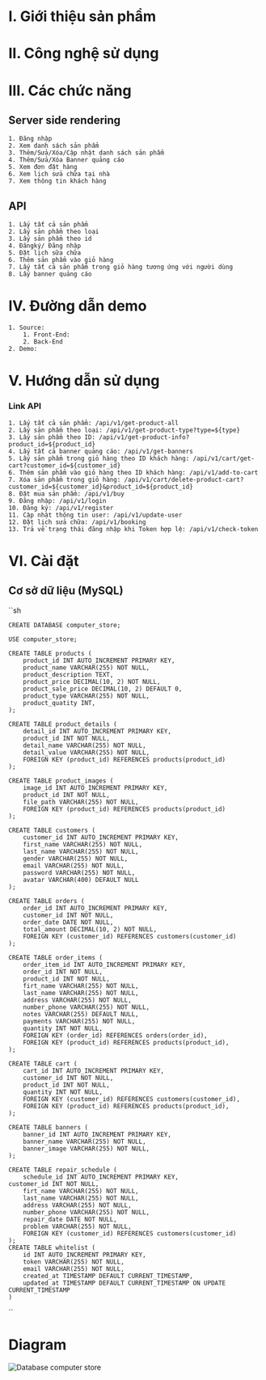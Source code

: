 # I. Giới thiệu sản phẩm

# II. Công nghệ sử dụng

# III. Các chức năng
## Server side rendering
    1. Đăng nhập 
    2. Xem danh sách sản phẩm
    3. Thêm/Sửa/Xóa/Cập nhật danh sách sản phẩm
    4. Thêm/Sửa/Xóa Banner quảng cáo
    5. Xem đơn đặt hàng
    6. Xem lịch sửa chữa tại nhà
    7. Xem thông tin khách hàng
## API
    1. Lấy tất cả sản phẩm
    2. Lấy sản phẩm theo loại
    3. Lấy sản phẩm theo id
    4. Đăngký/ Đăng nhập
    5. Đặt lịch sữa chữa
    6. Thêm sản phẩm vào giỏ hàng
    7. Lấy tất cả sản phẩm trong giỏ hàng tương ứng với người dùng
    8. Lấy banner quảng cáo

# IV. Đường dẫn demo
    1. Source:
        1. Front-End: 
        2. Back-End
    2. Demo: 

# V. Hướng dẫn sử dụng
### Link API
    1. Lấy tất cả sản phẩm: /api/v1/get-product-all
    2. Lấy sản phẩm theo loại: /api/v1/get-product-type?type=${type}
    3. Lấy sản phẩm theo ID: /api/v1/get-product-info?product_id=${product_id}
    4. Lấy tất cả banner quảng cáo: /api/v1/get-banners
    5. Lấy sản phẩm trong giỏ hàng theo ID khách hàng: /api/v1/cart/get-cart?customer_id=${customer_id}
    6. Thêm sản phẩm vào giỏ hàng theo ID khách hàng: /api/v1/add-to-cart
    7. Xóa sản phẩm trong giỏ hàng: /api/v1/cart/delete-product-cart?customer_id=${customer_id}&product_id=${product_id}
    8. Đặt mua sản phẩm: /api/v1/buy
    9. Đăng nhập: /api/v1/login
    10. Đăng ký: /api/v1/register
    11. Cập nhật thông tin user: /api/v1/update-user
    12. Đặt lịch sửa chữa: /api/v1/booking
    13. Trả về trạng thái đăng nhập khi Token hợp lệ: /api/v1/check-token

# VI. Cài đặt

## **Cơ sở dữ liệu (MySQL)**

``sh

    CREATE DATABASE computer_store;

    USE computer_store;

    CREATE TABLE products (
        product_id INT AUTO_INCREMENT PRIMARY KEY,
        product_name VARCHAR(255) NOT NULL,
        product_description TEXT,
        product_price DECIMAL(10, 2) NOT NULL,
        product_sale_price DECIMAL(10, 2) DEFAULT 0,
        product_type VARCHAR(255) NOT NULL,
        product_quatity INT,
    );

    CREATE TABLE product_details (
        detail_id INT AUTO_INCREMENT PRIMARY KEY,
        product_id INT NOT NULL,
        detail_name VARCHAR(255) NOT NULL,
        detail_value VARCHAR(255) NOT NULL,
        FOREIGN KEY (product_id) REFERENCES products(product_id)
    );

    CREATE TABLE product_images (
        image_id INT AUTO_INCREMENT PRIMARY KEY,
        product_id INT NOT NULL,
        file_path VARCHAR(255) NOT NULL,
        FOREIGN KEY (product_id) REFERENCES products(product_id)
    );

    CREATE TABLE customers (
        customer_id INT AUTO_INCREMENT PRIMARY KEY,
        first_name VARCHAR(255) NOT NULL,
        last_name VARCHAR(255) NOT NULL,
        gender VARCHAR(255) NOT NULL,
        email VARCHAR(255) NOT NULL,
        password VARCHAR(255) NOT NULL,
        avatar VARCHAR(400) DEFAULT NULL
    );

    CREATE TABLE orders (
        order_id INT AUTO_INCREMENT PRIMARY KEY,
        customer_id INT NOT NULL,
        order_date DATE NOT NULL,
        total_amount DECIMAL(10, 2) NOT NULL,
        FOREIGN KEY (customer_id) REFERENCES customers(customer_id)
    );

    CREATE TABLE order_items (
        order_item_id INT AUTO_INCREMENT PRIMARY KEY,
        order_id INT NOT NULL,
        product_id INT NOT NULL,
        firt_name VARCHAR(255) NOT NULL,
        last_name VARCHAR(255) NOT NULL,
        address VARCHAR(255) NOT NULL,
        number_phone VARCHAR(255) NOT NULL,
        notes VARCHAR(255) DEFAULT NULL,
        payments VARCHAR(255) NOT NULL,
        quantity INT NOT NULL,
        FOREIGN KEY (order_id) REFERENCES orders(order_id),
        FOREIGN KEY (product_id) REFERENCES products(product_id),
    );

    CREATE TABLE cart (
        cart_id INT AUTO_INCREMENT PRIMARY KEY,
        customer_id INT NOT NULL,
        product_id INT NOT NULL,
        quantity INT NOT NULL,
        FOREIGN KEY (customer_id) REFERENCES customers(customer_id),
        FOREIGN KEY (product_id) REFERENCES products(product_id),
    );

    CREATE TABLE banners (
        banner_id INT AUTO_INCREMENT PRIMARY KEY,
        banner_name VARCHAR(255) NOT NULL,
        banner_image VARCHAR(255) NOT NULL,
    );

    CREATE TABLE repair_schedule (
        schedule_id INT AUTO_INCREMENT PRIMARY KEY,
    customer_id INT NOT NULL,
        firt_name VARCHAR(255) NOT NULL,
        last_name VARCHAR(255) NOT NULL,
        address VARCHAR(255) NOT NULL,
        number_phone VARCHAR(255) NOT NULL,
        repair_date DATE NOT NULL,
        problem VARCHAR(255) NOT NULL,
        FOREIGN KEY (customer_id) REFERENCES customers(customer_id)
    );
    CREATE TABLE whitelist (
        id INT AUTO_INCREMENT PRIMARY KEY,
        token VARCHAR(255) NOT NULL,
        email VARCHAR(255) NOT NULL,
        created_at TIMESTAMP DEFAULT CURRENT_TIMESTAMP,
        updated_at TIMESTAMP DEFAULT CURRENT_TIMESTAMP ON UPDATE CURRENT_TIMESTAMP
    )

``

# Diagram
![Database computer store](src/public/img/db/computer_store.png)

<!-- build: npx webpack -->